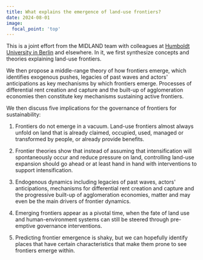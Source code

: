 ```yaml
---
title: What explains the emergence of land-use frontiers?
date: 2024-08-01
image:
  focal_point: 'top'
---
```


<!--more-->

This is a joint effort from the MIDLAND team with colleagues at [Humboldt University in Berlin](https://pages.cms.hu-berlin.de/biogeo/website/) and elsewhere. 
In it, we first synthesize concepts and theories explaining land-use frontiers.

We then propose a middle-range theory of how frontiers emerge, which identifies exogenous pushes, legacies of past waves and actors' anticipations as key mechanisms by which frontiers emerge. Processes of differential rent creation and capture and the built-up of agglomeration economies then constitute key mechanisms sustaining active frontiers.

We then discuss five implications for the governance of frontiers for sustainability:

1. Frontiers do not emerge in a vacuum. Land-use frontiers almost always unfold on land that is already claimed, occupied, used, managed or transformed by people, or already provide benefits.

2. Frontier theories show that instead of assuming that intensification will spontaneously occur and reduce pressure on land, controlling land-use expansion should go ahead or at least hand in hand with interventions to support intensification.

3. Endogenous dynamics including legacies of past waves, actors' anticipations, mechanisms for differential rent creation and capture and the progressive built-up of agglomeration economies, matter and may even be the main drivers of frontier dynamics.

4. Emerging frontiers appear as a pivotal time, when the fate of land use and human-environment systems can still be steered through pre-emptive governance interventions.

5. Predicting frontier emergence is shaky, but we can hopefully identify places that have certain characteristics that make them prone to see frontiers emerge within.


